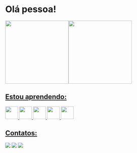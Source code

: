 <h1>Olá pessoa!</h1>

<div>
<a href="https://github.com/iaramonyke">
<img height="200em" src="https://github-readme-stats.vercel.app/api?username=iaramonyke&show_icons=true&theme=dracula&include_all_commits=true&count_private=true"/><img height="200em" src="https://github-readme-stats.vercel.app/api/top-langs/?username=iaramonyke&layout=compact&langs_count=7&theme=dracula"/>
</div>
  
  ## Estou aprendendo:
  
<img src="https://cdn.jsdelivr.net/gh/devicons/devicon/icons/csharp/csharp-original.svg" width="40" height="40"/>   <img src="https://cdn.jsdelivr.net/gh/devicons/devicon/icons/html5/html5-original.svg" width="40" height="40"/>   <img src="https://cdn.jsdelivr.net/gh/devicons/devicon/icons/css3/css3-original.svg" width="40" height="40" />   <img src="https://cdn.jsdelivr.net/gh/devicons/devicon/icons/python/python-original.svg" width="40" height="40" />   <img src="https://cdn.jsdelivr.net/gh/devicons/devicon/icons/javascript/javascript-original.svg" width="40" height="40"  />
  
  ## Contatos:

<div>
<a href="https://instagram.com/iaramonyke" target="_blank"><img src="https://img.shields.io/badge/-Instagram-%23E4405F?style=for-the-badge&logo=instagram&logoColor=white" target="_blank"></a>  <a href = "mailto:contato@immonyke@gmail.com"><img src="https://img.shields.io/badge/Gmail-D14836?style=for-the-badge&logo=gmail&logoColor=white" target="_blank"></a>  <a href="https://www.linkedin.com/in/" target="_blank"><img src="https://img.shields.io/badge/-LinkedIn-%230077B5?style=for-the-badge&logo=linkedin&logoColor=white" target="_blank"></a>   
</div>
          
          
          
          
  
